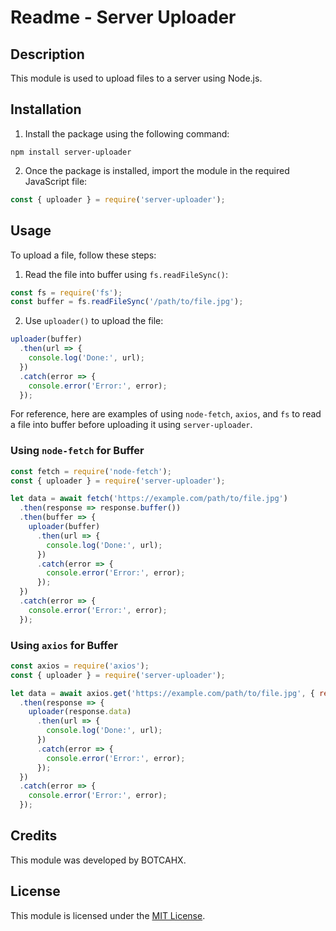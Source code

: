# Readme - Server Uploader

## Description
This module is used to upload files to a server using Node.js.

## Installation
1. Install the package using the following command:
```shell
npm install server-uploader
```

2. Once the package is installed, import the module in the required JavaScript file:
```javascript
const { uploader } = require('server-uploader');
```

## Usage

To upload a file, follow these steps:

1. Read the file into buffer using `fs.readFileSync()`:
```javascript
const fs = require('fs');
const buffer = fs.readFileSync('/path/to/file.jpg');
```

2. Use `uploader()` to upload the file:
```javascript
uploader(buffer)
  .then(url => {
    console.log('Done:', url);
  })
  .catch(error => {
    console.error('Error:', error);
  });
```

For reference, here are examples of using `node-fetch`, `axios`, and `fs` to read a file into buffer before uploading it using `server-uploader`.

### Using `node-fetch` for Buffer

```javascript
const fetch = require('node-fetch');
const { uploader } = require('server-uploader');

let data = await fetch('https://example.com/path/to/file.jpg')
  .then(response => response.buffer())
  .then(buffer => {
    uploader(buffer)
      .then(url => {
        console.log('Done:', url);
      })
      .catch(error => {
        console.error('Error:', error);
      });
  })
  .catch(error => {
    console.error('Error:', error);
  });
```

### Using `axios` for Buffer

```javascript
const axios = require('axios');
const { uploader } = require('server-uploader');

let data = await axios.get('https://example.com/path/to/file.jpg', { responseType: 'arraybuffer' })
  .then(response => {
    uploader(response.data)
      .then(url => {
        console.log('Done:', url);
      })
      .catch(error => {
        console.error('Error:', error);
      });
  })
  .catch(error => {
    console.error('Error:', error);
  });
```

## Credits
This module was developed by BOTCAHX.

## License
This module is licensed under the [MIT License](https://opensource.org/licenses/MIT).